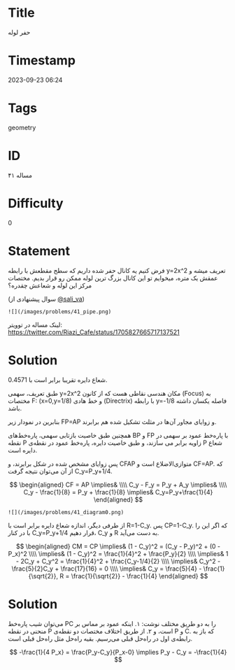 # Title
حفر لوله
# Timestamp
2023-09-23 06:24
# Tags
geometry
# ID
مساله ۴۱
# Difficulty
0
# Statement
فرض کنیم یه کانال حفر شده داریم که سطح مقطعش با رابطه y=2x^2 تعریف میشه و عمقش یک متره،  میخوایم تو این کانال بزرگ ترین لوله ممکن رو قرار بدیم. مختصات مرکز این لوله و شعاعش چقدره؟

(سوال پیشنهادی از [@sali_va](https://twitter.com/sali_va))

    ![](/images/problems/41_pipe.png)

لینک مساله در توویتر: https://twitter.com/Riazi_Cafe/status/1705827665717137521

# Solution

شعاع دایره تقریبا برابر است با 0.4571.

طبق تعریف، سهمی y=2x^2 مکان هندسی نقاطی هست که از کانون (Focus) به مختصات F: (x=0,y=1/8) و خط هادی (Directrix) با رابطه y=-1/8 فاصله یکسان داشته باشد.

بنابرین در نمودار زیر FP=AP و زوایای مجاور آن‌ها در مثلث تشکیل شده هم برابرند.

همچنین طبق خاصیت بازتابی سهمی، پاره‌خط‌های BP و FP با پاره‌خط عمود بر سهمی در نقطه P زاویه برابر می سازند، و طبق خاصیت دایره، پاره‌خط عمود در نقطه‌ی P شعاع دایره است.

پس زوایای مشخص شده در شکل برابرند، و CFAP متوازی‌الاضلاع است و CF=AP. که از آن می‌توان نتیجه گرفت C_y=P_y+1/4.

$$
\begin{aligned}
CF = AP \implies& \\\\
C_y - F_y = P_y + A_y \implies& \\\\
C_y - \frac{1}{8} = P_y + \frac{1}{8} \implies& C_y=P_y+\frac{1}{4}
\end{aligned}
$$

    ![](/images/problems/41_diagram0.png)

از طرفی دیگر، اندازه شعاع دایره برابر است با R=1-C_y. پس CP=1-C_y. که اگر این را با در کنار C_y=P_y+1/4 قرار دهیم، C_y و R به دست می‌آید.

$$
\begin{aligned}
CM = CP \implies& (1 - C_y)^2 = (C_y - P_y)^2 + (0 - P_x)^2 \\\\
\implies& (1 - C_y)^2 = \frac{1}{4}^2 + \frac{P_y}{2} \\\\
\implies& 1 - 2C_y + C_y^2  = \frac{1}{4}^2 + \frac{C_y-1/4}{2} \\\\
\implies& C_y^2 - \frac{5}{2}C_y + \frac{17}{16} = 0 \\\\
\implies& C_y = \frac{5}{4} - \frac{1}{\sqrt{2}}, R = \frac{1}{\sqrt{2}} - \frac{1}{4} 
\end{aligned}
$$

# Solution

می‌توان شیب پاره‌خط PC را به دو طریق مختلف نوشت: ۱. اینکه عمود بر مماس بر منحنی در نقطه P است، و ۲. از طریق اختلاف مختصات دو نقطه‌ی P و C. که باز به رابطه‌ی اول در راه‌حل قبلی می‌رسیم. بقیه راه‌حل مثل راه‌حل قبلی است.

$$
-\frac{1}{4 P_x} = \frac{P_y-C_y}{P_x-0} \implies P_y - C_y = -\frac{1}{4}
$$

